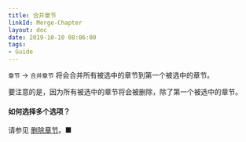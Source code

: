 ```yaml
---
title: 合并章节
linkId: Merge-Chapter
layout: doc
date: 2019-10-10 08:06:00
tags: 
- Guide
---
```

`章节` -> `合并章节` 将会合并所有被选中的章节到第一个被选中的章节。

要注意的是，因为所有被选中的章节将会被删除，除了第一个被选中的章节。

#### 如何选择多个选项？

请参见 [删除章节](#Delete-Chapter)。■

